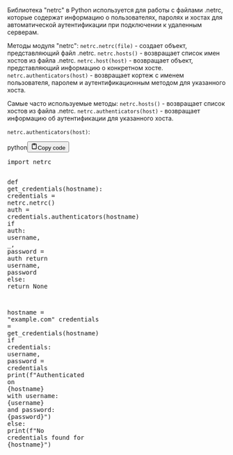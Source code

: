 <p>Библиотека "netrc" в Python используется для работы с файлами .netrc, которые содержат информацию о пользователях,
паролях и хостах для автоматической аутентификации при подключении к удаленным серверам.</p>
<p>Методы модуля "netrc":
<code>netrc.netrc(file)</code> - создает объект, представляющий файл .netrc.
<code>netrc.hosts()</code> - возвращает список имен хостов из файла .netrc.
<code>netrc.host(host)</code> - возвращает объект, представляющий информацию о конкретном хосте.
<code>netrc.authenticators(host)</code> - возвращает кортеж с именем пользователя, паролем и аутентификационным методом для указанного хоста.</p>
<p>Самые часто используемые методы:
<code>netrc.hosts()</code> - возвращает список хостов из файла .netrc.
<code>netrc.authenticators(host)</code> - возвращает информацию об аутентификации для указанного хоста.</p>
<p><code>netrc.authenticators(host)</code>:</p>
<div class="code_element"><div class="lang_line"><text>python</text><button class="copy_code_button" onclick="CopyCode(this)"><svg style="width: 1.2em;height: 1.2em;" aria-hidden="true" xmlns="http://www.w3.org/2000/svg" fill="none" viewBox="0 0 24 24"><path stroke="currentColor" stroke-linecap="round" stroke-linejoin="round" stroke-width="2" d="M15 4h3a1 1 0 0 1 1 1v15a1 1 0 0 1-1 1H6a1 1 0 0 1-1-1V5a1 1 0 0 1 1-1h3m0 3h6m-5-4v4h4V3h-4Z"/></svg><text>Copy code</text></button></div><div class="code language-python"><div class="highlight"><pre><span></span><span class="kn">import</span> <span class="nn">netrc</span>

<span class="k">def</span> <span class="nf">get_credentials</span><span class="p">(</span><span class="n">hostname</span><span class="p">):</span>
    <span class="n">credentials</span> <span class="o">=</span> <span class="n">netrc</span><span class="o">.</span><span class="n">netrc</span><span class="p">()</span>
    <span class="n">auth</span> <span class="o">=</span> <span class="n">credentials</span><span class="o">.</span><span class="n">authenticators</span><span class="p">(</span><span class="n">hostname</span><span class="p">)</span>
    <span class="k">if</span> <span class="n">auth</span><span class="p">:</span>
        <span class="n">username</span><span class="p">,</span> <span class="n">_</span><span class="p">,</span> <span class="n">password</span> <span class="o">=</span> <span class="n">auth</span>
        <span class="k">return</span> <span class="n">username</span><span class="p">,</span> <span class="n">password</span>
    <span class="k">else</span><span class="p">:</span>
        <span class="k">return</span> <span class="kc">None</span>

<span class="n">hostname</span> <span class="o">=</span> <span class="s2">&quot;example.com&quot;</span>
<span class="n">credentials</span> <span class="o">=</span> <span class="n">get_credentials</span><span class="p">(</span><span class="n">hostname</span><span class="p">)</span>
<span class="k">if</span> <span class="n">credentials</span><span class="p">:</span>
    <span class="n">username</span><span class="p">,</span> <span class="n">password</span> <span class="o">=</span> <span class="n">credentials</span>
    <span class="nb">print</span><span class="p">(</span><span class="sa">f</span><span class="s2">&quot;Authenticated on </span><span class="si">{</span><span class="n">hostname</span><span class="si">}</span><span class="s2"> with username: </span><span class="si">{</span><span class="n">username</span><span class="si">}</span><span class="s2"> and password: </span><span class="si">{</span><span class="n">password</span><span class="si">}</span><span class="s2">&quot;</span><span class="p">)</span>
<span class="k">else</span><span class="p">:</span>
    <span class="nb">print</span><span class="p">(</span><span class="sa">f</span><span class="s2">&quot;No credentials found for </span><span class="si">{</span><span class="n">hostname</span><span class="si">}</span><span class="s2">&quot;</span><span class="p">)</span>
</pre></div></div></div>